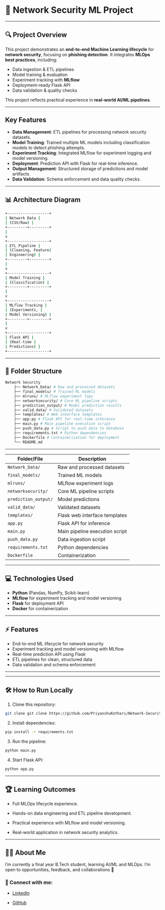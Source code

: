 # 🚀 Network Security ML Project

---

## 🔍 Project Overview
This project demonstrates an **end-to-end Machine Learning lifecycle** for **network security**, focusing on **phishing detection**. It integrates **MLOps best practices**, including:

- Data ingestion & ETL pipelines  
- Model training & evaluation  
- Experiment tracking with **MLflow**  
- Deployment-ready Flask API  
- Data validation & quality checks  

This project reflects practical experience in **real-world AI/ML pipelines**.

---

## Key Features
- **Data Management**: ETL pipelines for processing network security datasets.
- **Model Training**: Trained multiple ML models including classification models to detect phishing attempts.
- **Experiment Tracking**: Integrated MLflow for experiment logging and model versioning.
- **Deployment**: Prediction API with Flask for real-time inference.
- **Output Management**: Structured storage of predictions and model artifacts.
- **Data Validation**: Schema enforcement and data quality checks.
---

## 📊 Architecture Diagram
```bash
+-------------------+
| Network Data |
| (CSV/Raw) |
+---------+---------+
|
v
+-------------------+
| ETL Pipeline |
| (Cleaning, Feature|
| Engineering) |
+---------+---------+
|
v
+-------------------+
| Model Training |
| (Classification) |
+---------+---------+
|
v
+-------------------+
| MLflow Tracking |
| (Experiments, |
| Model Versioning) |
+---------+---------+
|
v
+-------------------+
| Flask API |
| (Real-time |
| Predictions) |
+-------------------+

```
---
## 📂 Folder Structure
```bash
Network Security
    ├── Network_Data/ # Raw and processed datasets
    ├── final_models/ # Trained ML models
    ├── mlruns/ # MLflow experiment logs
    ├── networksecurity/ # Core ML pipeline scripts
    ├── prediction_output/ # Model prediction results
    ├── valid_data/ # Validated datasets
    ├── templates/ # Web interface templates
    ├── app.py # Flask API for real-time inference
    ├── main.py # Main pipeline execution script
    ├── push_data.py # Script to push data to database
    ├── requirements.txt # Python dependencies
    ├── Dockerfile # Containerization for deployment
    └── README.md
```
---
| Folder/File          | Description |
|---------------------|-------------|
| `Network_Data/`      | Raw and processed datasets |
| `final_models/`      | Trained ML models |
| `mlruns/`            | MLflow experiment logs |
| `networksecurity/`   | Core ML pipeline scripts |
| `prediction_output/` | Model predictions |
| `valid_data/`        | Validated datasets |
| `templates/`         | Flask web interface templates |
| `app.py`             | Flask API for inference |
| `main.py`            | Main pipeline execution script |
| `push_data.py`       | Data ingestion script |
| `requirements.txt`   | Python dependencies |
| `Dockerfile`         | Containerization |

--- 
## 💻 Technologies Used
- **Python** (Pandas, NumPy, Scikit-learn)  
- **MLflow** for experiment tracking and model versioning  
- **Flask** for deployment API  
- **Docker** for containerization  

--- 

## ⚡ Features
- End-to-end ML lifecycle for network security  
- Experiment tracking and model versioning with MLflow  
- Real-time prediction API using Flask  
- ETL pipelines for clean, structured data  
- Data validation and schema enforcement  
---


---
## 🛠️ How to Run Locally
1. Clone this repository:
```bash
git clone git clone https://github.com/PriyanshuKothari/Network-Security.git
```
2. Install dependencies:
```bash
pip install -r requirements.txt
```
3. Run the pipeline:
```bash
python main.py
```
4. Start Flask API:
```bash
python app.py
```
---
## 🏆 Learning Outcomes

- Full MLOps lifecycle experience.

- Hands-on data engineering and ETL pipeline development.

- Practical experience with MLflow and model versioning.

- Real-world application in network security analytics.
---

## 👨‍💻 About Me

I’m currently a final year B.Tech student, learning AI/ML and MLOps.
I’m open to opportunities, feedback, and collaborations 🚀

### 📌 Connect with me:

- [LinkedIn](https://www.linkedin.com/in/priyanshu-kothari-1044b32bb/)

- [GitHub](https://github.com/PriyanshuKothari)
